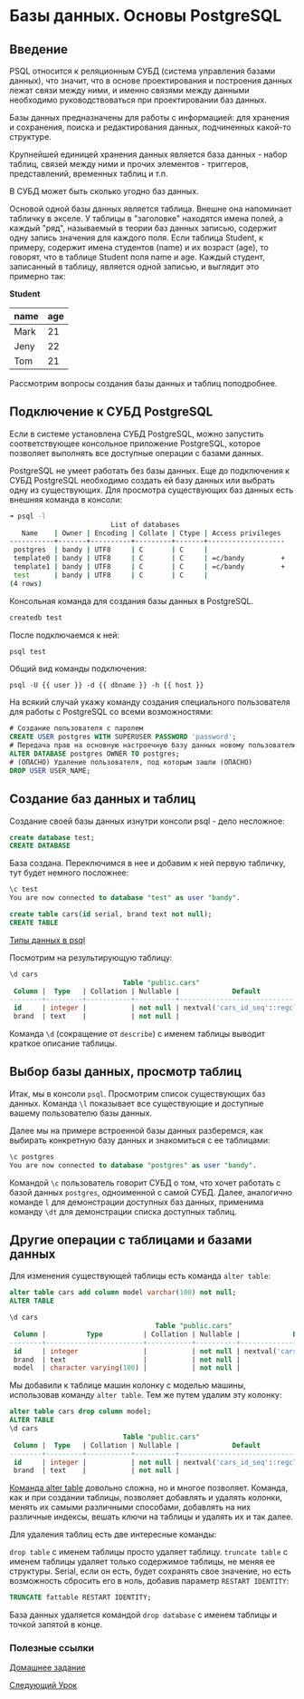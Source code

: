 # Базы данных. Основы PostgreSQL

## Введение

PSQL относится к реляционным СУБД (система управления базами данных), что значит, что в основе проектирования и
построения данных лежат связи между ними, и именно связями между данными необходимо руководствоваться при проектировании
баз данных.

Базы данных предназначены для работы с информацией: для хранения и сохранения, поиска и редактирования данных,
подчиненных какой-то структуре.

Крупнейшей единицей хранения данных является база данных - набор таблиц, связей между ними и прочих элементов -
триггеров, представлений, временных таблиц и т.п.

В СУБД может быть сколько угодно баз данных.

Основой одной базы данных является таблица. Внешне она напоминает табличку в экселе. У таблицы в "заголовке" находятся
имена полей, а каждый "ряд", называемый в теории баз данных записью, содержит одну запись значения для каждого поля.
Если таблица Student, к примеру, содержит имена студентов (name) и их возраст (age), то говорят, что в таблице Student
поля name и age. Каждый студент, записанный в таблицу, является одной записью, и выглядит это примерно так:

**Student**

| name | age |
|------|-----|
| Mark | 21  |
| Jeny | 22  |
| Tom  | 21  |

Рассмотрим вопросы создания базы данных и таблиц поподробнее.

## Подключение к СУБД PostgreSQL

Если в системе установлена СУБД PostgreSQL, можно запустить соответствующее консольное приложение PostgreSQL, которое
позволяет выполнять все доступные операции с базами данных.

PostgreSQL не умеет работать без базы данных. Еще до подключения к СУБД PostgreSQL необходимо создать ей базу данных или
выбрать одну из существующих. Для просмотра существующих баз данных есть внешняя команда в консоли:

```sh
➜ psql -l
                         List of databases
   Name    | Owner | Encoding | Collate | Ctype | Access privileges
-----------+-------+----------+---------+-------+-------------------
 postgres  | bandy | UTF8     | C       | C     |
 template0 | bandy | UTF8     | C       | C     | =c/bandy         +
 template1 | bandy | UTF8     | C       | C     | =c/bandy         +
 test      | bandy | UTF8     | C       | C     |
(4 rows)
```

Консольная команда для создания базы данных в PostgreSQL.

```bash
createdb test
```

После подключаемся к ней:

```bash
psql test
```

Общий вид команды подключения:

```
psql -U {{ user }} -d {{ dbname }} -h {{ host }}
```

На всякий случай укажу команду создания специального пользователя для работы с PostgreSQL со всеми возможностями:

```sql
# Создание пользователя с паролем
CREATE USER postgres WITH SUPERUSER PASSWORD 'password';
# Передача прав на основную настроечную базу данных новому пользователю
ALTER DATABASE postgres OWNER TO postgres;
# (ОПАСНО) Удаление пользователя, под которым зашли (ОПАСНО)
DROP USER USER_NAME;
```

## Создание баз данных и таблиц

Создание своей базы данных изнутри консоли psql - дело несложное:

```sql
create database test;
CREATE DATABASE
```

База создана. Переключимся в нее и добавим к ней первую табличку, тут будет немного посложнее:

```sql
\c test
You are now connected to database "test" as user "bandy".

create table cars(id serial, brand text not null);
CREATE TABLE
```

[Типы данных в psql](https://www.tutorialspoint.com/postgresql/postgresql_data_types.htm)

Посмотрим на результирующую таблицу:

```sql
\d cars
                            Table "public.cars"
 Column |  Type   | Collation | Nullable |             Default
--------+---------+-----------+----------+----------------------------------
 id     | integer |           | not null | nextval('cars_id_seq'::regclass)
 brand  | text    |           | not null |
```

Команда `\d` (сокращение от `describe`) с именем таблицы выводит краткое описание таблицы.

## Выбор базы данных, просмотр таблиц

Итак, мы в консоли `psql`. Просмотрим список существующих баз данных.
Команда `\l` показывает все существующие и доступные вашему пользователю базы данных.

Далее мы на примере встроенной базы данных разберемся, как выбирать конкретную базу данных и знакомиться с ее таблицами:

```sql
\c postgres
You are now connected to database "postgres" as user "bandy".
```

Командой `\c` пользователь говорит СУБД о том, что хочет работать с базой данных `postgres`, одноименной с самой СУБД.
Далее, аналогично команде `l` для демонстрации доступных баз данных, применима команду `\dt` для демонстрации списка
доступных таблиц.

## Другие операции с таблицами и базами данных

Для изменения существующей таблицы есть команда `alter table`:

```sql
alter table cars add column model varchar(100) not null;
ALTER TABLE

\d cars
                                    Table "public.cars"
 Column |          Type          | Collation | Nullable |             Default
--------+------------------------+-----------+----------+----------------------------------
 id     | integer                |           | not null | nextval('cars_id_seq'::regclass)
 brand  | text                   |           | not null |
 model  | character varying(100) |           | not null |
```

Мы добавили к таблице машин колонку с моделью машины, использовав команду `alter table`. Тем же путем удалим эту
колонку:

```sql
alter table cars drop column model;
ALTER TABLE
\d cars
                            Table "public.cars"
 Column |  Type   | Collation | Nullable |             Default
--------+---------+-----------+----------+----------------------------------
 id     | integer |           | not null | nextval('cars_id_seq'::regclass)
 brand  | text    |           | not null |
```

[Команда alter table](http://www.postgresqltutorial.com/postgresql-alter-table/) довольно сложна, но и многое позволяет.
Команда, как и при создании таблицы, позволяет добавлять и удалять колонки, менять их самыми различными способами,
добавлять на них различные индексы, вешать ключи на таблицы и удалять их и так далее.

Для удаления таблиц есть две интересные команды:

`drop table` с именем таблицы просто удаляет таблицу.
`truncate table` с именем таблицы удаляет только содержимое таблицы, не меняя ее структуры. Serial, если он есть, будет
сохранять свое значение, но есть возможность сбросить его в ноль, добавив параметр `RESTART IDENTITY`:

```sql
TRUNCATE fattable RESTART IDENTITY;
```

База данных удаляется командой `drop database` с именем таблицы и точкой запятой в конце.

### Полезные cсылки

[Домашнее задание](hw01.md)

[Следующий Урок](database_10.md)